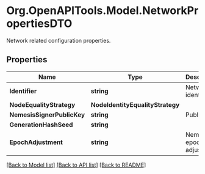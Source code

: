 # Org.OpenAPITools.Model.NetworkPropertiesDTO
Network related configuration properties.

## Properties

Name | Type | Description | Notes
------------ | ------------- | ------------- | -------------
**Identifier** | **string** | Network identifier. | [optional] 
**NodeEqualityStrategy** | **NodeIdentityEqualityStrategy** |  | [optional] 
**NemesisSignerPublicKey** | **string** | Public key. | [optional] 
**GenerationHashSeed** | **string** |  | [optional] 
**EpochAdjustment** | **string** | Nemesis epoch time adjustment. | [optional] 

[[Back to Model list]](../README.md#documentation-for-models) [[Back to API list]](../README.md#documentation-for-api-endpoints) [[Back to README]](../README.md)

